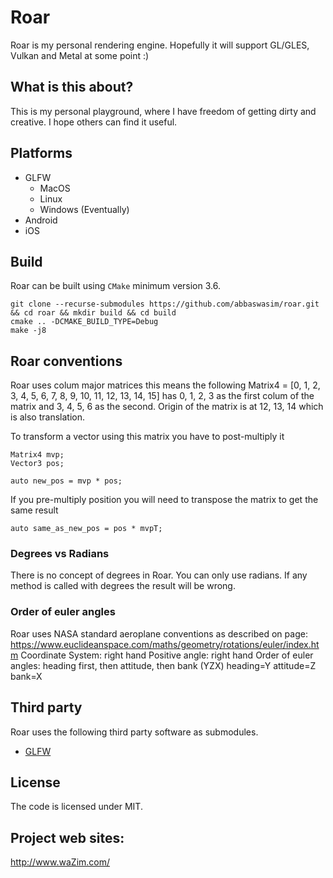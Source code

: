 # Roar

Roar is my personal rendering engine. Hopefully it will support GL/GLES, Vulkan and Metal at some point :)

## What is this about?

This is my personal playground, where I have freedom of getting dirty and creative. I hope others can find it useful.

## Platforms

- GLFW
  - MacOS
  - Linux
  - Windows (Eventually)
- Android
- iOS

## Build

Roar can be built using `CMake` minimum version 3.6.

```
git clone --recurse-submodules https://github.com/abbaswasim/roar.git && cd roar && mkdir build && cd build
cmake .. -DCMAKE_BUILD_TYPE=Debug
make -j8
```
## Roar conventions

Roar uses colum major matrices this means the following Matrix4 = [0, 1, 2, 3, 4, 5, 6, 7, 8, 9, 10, 11, 12, 13, 14, 15] has 0, 1, 2, 3 as the first colum of the matrix and 3, 4, 5, 6 as the second. Origin of the matrix is at 12, 13, 14 which is also translation.

To transform a vector using this matrix you have to post-multiply it

```
Matrix4 mvp;
Vector3 pos;

auto new_pos = mvp * pos;
```
If you pre-multiply position you will need to transpose the matrix to get the same result

```
auto same_as_new_pos = pos * mvpT;
```
### Degrees vs Radians

There is no concept of degrees in Roar. You can only use radians. If any method is called with degrees the result will be wrong.

### Order of euler angles

Roar uses NASA standard aeroplane conventions as described on page: https://www.euclideanspace.com/maths/geometry/rotations/euler/index.htm
Coordinate System: right hand
Positive angle: right hand
Order of euler angles: heading first, then attitude, then bank (YZX)
heading=Y
attitude=Z
bank=X

## Third party

Roar uses the following third party software as submodules.

- [GLFW](https://github.com/glfw/glfw)

## License

The code is licensed under MIT.

## Project web sites:
http://www.waZim.com/
